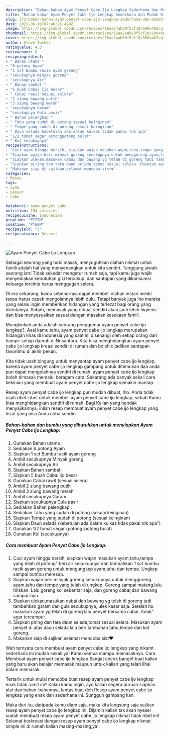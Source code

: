 ```yaml
---
description: "Bahan-bahan Ayam Penyet Cabe Ijo Lengkap Sederhana dan Mudah Dibuat"
title: "Bahan-bahan Ayam Penyet Cabe Ijo Lengkap Sederhana dan Mudah Dibuat"
slug: 272-bahan-bahan-ayam-penyet-cabe-ijo-lengkap-sederhana-dan-mudah-dibuat
date: 2021-06-18T07:46:25.499Z
image: https://img-global.cpcdn.com/recipes/16ea24ab60f5cf10/680x482cq70/ayam-penyet-cabe-ijo-lengkap-foto-resep-utama.jpg
thumbnail: https://img-global.cpcdn.com/recipes/16ea24ab60f5cf10/680x482cq70/ayam-penyet-cabe-ijo-lengkap-foto-resep-utama.jpg
cover: https://img-global.cpcdn.com/recipes/16ea24ab60f5cf10/680x482cq70/ayam-penyet-cabe-ijo-lengkap-foto-resep-utama.jpg
author: Steve Tucker
ratingvalue: 4.3
reviewcount: 8
recipeingredient:
- " Bahan utama "
- "6 potong Ayam"
- "1 sct Bumbu racik ayam goreng"
- "secukupnya Minyak goreng"
- "secukupnya Air"
- " Bahan sambal "
- "5 buah Cabai Ijo besar"
- " Cabai rawit sesuai selera"
- "2 siung bawang putih"
- "3 siung bawang merah"
- "secukupnya Garam"
- "secukupnya Gula pasir"
- " Bahan pelengkap "
- " Tahu yang sudah di potong sesuai keinginan"
- " Tempe yang sudah di potong sesuai keinginan"
- " Daun selada kebetulan ada dalam kulkas tidak pakai tdk apa"
- "1/2 tomat segar potongpotong bulat"
- " Kol secukupnya"
recipeinstructions:
- "Cuci ayam hingga bersih, siapkan wajan masukan ayam,tahu,tempe yang telah di potong&#34; beri air secukupnya dan tambahkan 1 sct bumbu racik ayam goreng untuk mengungkep ayam,tahu dan tempe. Ungkep sampai bumbu meresap."
- "Siapkan wajan beri minyak goreng secukupnya untuk menggoreng ayam,tahu dan tempe yang telah di ungkep. Goreng sampai matang,lalu tiriskan. Lalu goreng kol sebentar saja, dan goreng cabai,dan bawang sampai layu."
- "Siapkan ulekan,masukan cabai dan bawang yg telah di goreng tadi tambahkan garam dan gula secukupnya, ulek kasar saja. Setelah itu masukan ayam yg telah di goreng lalu penyet bersama cabai. Aduk&#34; agar tercampur."
- "Siapkan piring dan tata daun selada,tomat sesuai selera. Masukan ayam penyet di atas daun selada lalu beri tambahan tahu,tempe dan kol goreng."
- "Makanan siap di sajikan,selamat mencoba sist❤"
categories:
- Resep
tags:
- ayam
- penyet
- cabe

katakunci: ayam penyet cabe 
nutrition: 194 calories
recipecuisine: Indonesian
preptime: "PT27M"
cooktime: "PT60M"
recipeyield: "3"
recipecategory: Dessert

---
```



![Ayam Penyet Cabe Ijo Lengkap](https://img-global.cpcdn.com/recipes/16ea24ab60f5cf10/680x482cq70/ayam-penyet-cabe-ijo-lengkap-foto-resep-utama.jpg)

Sebagai seorang yang hobi masak, menyuguhkan olahan nikmat untuk famili adalah hal yang menyenangkan untuk kita sendiri. Tanggung jawab seorang istri Tidak sekedar mengatur rumah saja, tapi kamu juga wajib menyediakan kebutuhan gizi tercukupi dan santapan yang dikonsumsi keluarga tercinta harus menggugah selera.

Di era  sekarang, kamu sebenarnya dapat membeli olahan instan meski tanpa harus capek mengolahnya lebih dulu. Tetapi banyak juga lho mereka yang selalu ingin memberikan hidangan yang terlezat bagi orang yang dicintainya. Sebab, memasak yang dibuat sendiri akan jauh lebih higienis dan bisa menyesuaikan sesuai dengan masakan kesukaan famili. 



Mungkinkah anda adalah seorang penggemar ayam penyet cabe ijo lengkap?. Asal kamu tahu, ayam penyet cabe ijo lengkap merupakan hidangan khas di Indonesia yang saat ini disenangi oleh setiap orang dari hampir setiap daerah di Nusantara. Kita bisa menghidangkan ayam penyet cabe ijo lengkap kreasi sendiri di rumah dan boleh dijadikan santapan favoritmu di akhir pekan.

Kita tidak usah bingung untuk menyantap ayam penyet cabe ijo lengkap, karena ayam penyet cabe ijo lengkap gampang untuk ditemukan dan anda pun dapat mengolahnya sendiri di rumah. ayam penyet cabe ijo lengkap boleh dimasak memalui beragam cara. Sekarang ada banyak sekali cara kekinian yang membuat ayam penyet cabe ijo lengkap semakin mantap.

Resep ayam penyet cabe ijo lengkap pun mudah dibuat, lho. Anda tidak usah ribet-ribet untuk membeli ayam penyet cabe ijo lengkap, sebab Kamu bisa menghidangkan sendiri di rumah. Bagi Kalian yang hendak menyajikannya, inilah resep membuat ayam penyet cabe ijo lengkap yang lezat yang bisa Anda coba sendiri.

<!--inarticleads1-->

##### Bahan-bahan dan bumbu yang dibutuhkan untuk menyiapkan Ayam Penyet Cabe Ijo Lengkap:

1. Gunakan  Bahan utama :
1. Sediakan 6 potong Ayam
1. Siapkan 1 sct Bumbu racik ayam goreng
1. Ambil secukupnya Minyak goreng
1. Ambil secukupnya Air
1. Siapkan  Bahan sambal :
1. Siapkan 5 buah Cabai Ijo besar
1. Gunakan  Cabai rawit (sesuai selera)
1. Ambil 2 siung bawang putih
1. Ambil 3 siung bawang merah
1. Ambil secukupnya Garam
1. Siapkan secukupnya Gula pasir
1. Sediakan  Bahan pelengkap :
1. Sediakan  Tahu yang sudah di potong (sesuai keinginan)
1. Siapkan  Tempe yang sudah di potong (sesuai keinginan)
1. Siapkan  Daun selada (kebetulan ada dalam kulkas tidak pakai tdk apa&#34;)
1. Gunakan 1/2 tomat segar (potong-potong bulat)
1. Gunakan  Kol (secukupnya)




<!--inarticleads2-->

##### Cara membuat Ayam Penyet Cabe Ijo Lengkap:

1. Cuci ayam hingga bersih, siapkan wajan masukan ayam,tahu,tempe yang telah di potong&#34; beri air secukupnya dan tambahkan 1 sct bumbu racik ayam goreng untuk mengungkep ayam,tahu dan tempe. Ungkep sampai bumbu meresap.
1. Siapkan wajan beri minyak goreng secukupnya untuk menggoreng ayam,tahu dan tempe yang telah di ungkep. Goreng sampai matang,lalu tiriskan. Lalu goreng kol sebentar saja, dan goreng cabai,dan bawang sampai layu.
1. Siapkan ulekan,masukan cabai dan bawang yg telah di goreng tadi tambahkan garam dan gula secukupnya, ulek kasar saja. Setelah itu masukan ayam yg telah di goreng lalu penyet bersama cabai. Aduk&#34; agar tercampur.
1. Siapkan piring dan tata daun selada,tomat sesuai selera. Masukan ayam penyet di atas daun selada lalu beri tambahan tahu,tempe dan kol goreng.
1. Makanan siap di sajikan,selamat mencoba sist❤




Wah ternyata cara membuat ayam penyet cabe ijo lengkap yang nikamt sederhana ini mudah sekali ya! Kamu semua mampu memasaknya. Cara Membuat ayam penyet cabe ijo lengkap Sangat cocok banget buat kalian yang baru akan belajar memasak maupun untuk kalian yang telah lihai dalam memasak.

Tertarik untuk mulai mencoba buat resep ayam penyet cabe ijo lengkap enak tidak rumit ini? Kalau kamu ingin, ayo kalian segera buruan siapkan alat dan bahan-bahannya, lantas buat deh Resep ayam penyet cabe ijo lengkap yang enak dan sederhana ini. Sungguh gampang kan. 

Maka dari itu, daripada kamu diam saja, maka kita langsung saja sajikan resep ayam penyet cabe ijo lengkap ini. Dijamin kalian tak akan nyesel sudah membuat resep ayam penyet cabe ijo lengkap nikmat tidak ribet ini! Selamat berkreasi dengan resep ayam penyet cabe ijo lengkap nikmat simple ini di rumah kalian masing-masing,ya!.

